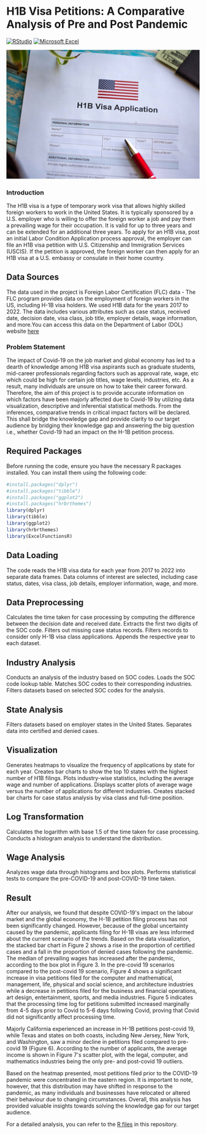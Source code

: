 # H1B Visa Petitions: A Comparative Analysis of Pre and Post Pandemic
[![RStudio](https://img.shields.io/badge/RStudio-75AADB?style=for-the-badge&logo=rstudio&logoColor=white)](https://www.rstudio.com)
[![Microsoft Excel](https://img.shields.io/badge/Microsoft%20Excel-217346?style=for-the-badge&logo=microsoft-excel&logoColor=white)](https://www.microsoft.com/en-us/microsoft-365/get-started-with-office-2019)

![H1B image](https://github.com/itsritzz/H1-B_visa_petetions/blob/main/images/H1-B%20image.jpeg)

### Introduction
The H1B visa is a type of temporary work visa that allows highly skilled foreign workers to work in the United States. It is typically sponsored by a U.S. employer who is willing to offer the foreign worker a job and pay them a prevailing wage for their occupation. It is valid for up to three years and can be extended for an additional three years. To apply for an H1B visa, post an initial Labor Condition Application process approval, the employer can file an H1B visa petition with U.S. Citizenship and Immigration Services (USCIS). If the petition is approved, the foreign worker can then apply for an H1B visa at a U.S. embassy or consulate in their home country. 

## Data Sources
The data used in the project is Foreign Labor Certification (FLC) data - The FLC program provides data on the employment of foreign workers in the US, including H-1B visa holders. We used H1B data for the years 2017 to 2022. The data includes various attributes such as case status, received date, decision date, visa class, job title, employer details, wage information, and more.You can access this data on the Department of Labor (DOL) website [here](https://www.foreignlaborcert.doleta.gov/performancedata.cfm)

### Problem Statement
The impact of Covid-19 on the job market and global economy has led to a dearth of knowledge among H1B visa aspirants such as graduate students, mid-career professionals regarding factors such as approval rate, wage, etc which could be high for certain job titles, wage levels, industries, etc. As a result, many individuals are unsure on how to take their career forward. Therefore, the aim of this project is to provide accurate information on which factors have been majorly affected due to Covid-19 by utilizing data visualization, descriptive and inferential statistical methods. From the inferences, comparative trends in critical impact factors will be declared. This shall bridge the knowledge gap and provide clarity to our target audience by bridging their knowledge gap and answering the big question i.e., whether Covid-19 had an impact on the H-1B petition process.

## Required Packages
Before running the code, ensure you have the necessary R packages installed. You can install them using the following code:

```R
#install.packages("dplyr")
#install.packages("tibble")
#install.packages("ggplot2")
#install.packages("hrbrthemes")
library(dplyr)
library(tibble)
library(ggplot2)
library(hrbrthemes)
library(ExcelFunctionsR)
```
## Data Loading
The code reads the H1B visa data for each year from 2017 to 2022 into separate data frames. Data columns of interest are selected, including case status, dates, visa class, job details, employer information, wage, and more.

## Data Preprocessing
Calculates the time taken for case processing by computing the difference between the decision date and received date.
Extracts the first two digits of the SOC code.
Filters out missing case status records.
Filters records to consider only H-1B visa class applications.
Appends the respective year to each dataset.

## Industry Analysis
Conducts an analysis of the industry based on SOC codes.
Loads the SOC code lookup table.
Matches SOC codes to their corresponding industries.
Filters datasets based on selected SOC codes for the analysis.

## State Analysis
Filters datasets based on employer states in the United States.
Separates data into certified and denied cases.

## Visualization
Generates heatmaps to visualize the frequency of applications by state for each year.
Creates bar charts to show the top 10 states with the highest number of H1B filings.
Plots industry-wise statistics, including the average wage and number of applications.
Displays scatter plots of average wage versus the number of applications for different industries.
Creates stacked bar charts for case status analysis by visa class and full-time position.

## Log Transformation
Calculates the logarithm with base 1.5 of the time taken for case processing.
Conducts a histogram analysis to understand the distribution.

## Wage Analysis
Analyzes wage data through histograms and box plots.
Performs statistical tests to compare the pre-COVID-19 and post-COVID-19 time taken.

## Result
After our analysis, we found that despite COVID-19's impact on the labour market and the global economy, the H-1B petition filing process has not been significantly changed. However, because of the global uncertainty caused by the pandemic, applicants filing for H-1B visas are less informed about the current scenario of the trends. Based on the data visualization, the stacked bar chart in Figure 2 shows a rise in the proportion of certified cases and a fall in the proportion of denied cases following the pandemic. The median of prevailing wages has increased after the pandemic, according to the box plot in Figure 3. In the pre-covid 19 scenarios compared to the post-covid 19 scenario, Figure 4 shows a significant increase in visa petitions filed for the computer and mathematical, management, life, physical and social science, and architecture industries while a decrease in petitions filed for the business and financial operations, art design, entertainment, sports, and media industries. Figure 5 indicates that the processing time log for petitions submitted increased marginally from 4-5 days prior to Covid to 5-6 days following Covid, proving that Covid did not significantly affect processing time.

Majorly California experienced an increase in H-1B petitions post-covid 19, while Texas and states on both coasts, including New Jersey, New York, and Washington, saw a minor decline in petitions filed compared to pre-covid 19 (Figure 6). According to the number of applicants, the average income is shown in Figure 7's scatter plot, with the legal, computer, and mathematics industries being the only pre- and post-covid 19 outliers.

Based on the heatmap presented, most petitions filed prior to the COVID-19 pandemic were concentrated in the eastern region. It is important to note, however, that this distribution may have shifted in response to the pandemic, as many individuals and businesses have relocated or altered their behaviour due to changing circumstances. Overall, this analysis has provided valuable insights towards solving the knowledge gap for our target audience.

For a detailed analysis, you can refer to the [R files](https://github.com/itsritzz/H1-B_visa_petetions/tree/07b3e313b64cd13ad3b9aba696a116c4bd416460/R%20files) in this repository.
